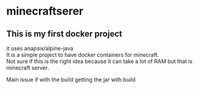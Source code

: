# minecraftserer
This is my first docker project
---
it uses anapsix/alpine-java  
It is a simple project to have docker containers for minecraft.  
Not sure if this is the right idea because it can take a lot of RAM but that is minecraft server.

Main issue if with the build getting the jar with build
